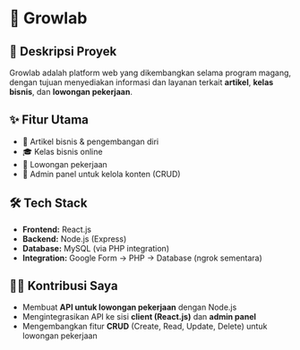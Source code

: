 # 🌱 Growlab

## 📌 Deskripsi Proyek
Growlab adalah platform web yang dikembangkan selama program magang, dengan tujuan menyediakan informasi dan layanan terkait **artikel**, **kelas bisnis**, dan **lowongan pekerjaan**.  

## ✨ Fitur Utama
- 📖 Artikel bisnis & pengembangan diri  
- 🎓 Kelas bisnis online  
- 💼 Lowongan pekerjaan  
- 🔐 Admin panel untuk kelola konten (CRUD)  

## 🛠️ Tech Stack
- **Frontend:** React.js  
- **Backend:** Node.js (Express)  
- **Database:** MySQL (via PHP integration)  
- **Integration:** Google Form → PHP → Database (ngrok sementara)  

## 👨‍💻 Kontribusi Saya
- Membuat **API untuk lowongan pekerjaan** dengan Node.js  
- Mengintegrasikan API ke sisi **client (React.js)** dan **admin panel**  
- Mengembangkan fitur **CRUD** (Create, Read, Update, Delete) untuk lowongan pekerjaan  
